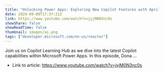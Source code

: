 ```yaml
---
title: "Unlocking Power Apps: Exploring New Copilot Features with April Dunnam"
date: 2024-09-09T17:37:21Z
link: https://www.youtube.com/watch?v=jyjM0N3nc0s
showShare: false
showReadTime: false
thumbnail: images/ai.png
tags: ["developer.microsoft.com/en-us/reactor"]
---
```

Join us on Copilot Learning Hub as we dive into the latest Copilot capabilities within Microsoft Power Apps. In this episode, Dona ...

- Link to article: https://www.youtube.com/watch?v=jyjM0N3nc0s